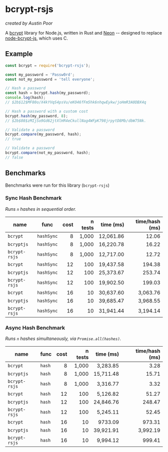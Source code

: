 # bcrypt-rsjs

_created by Austin Poor_

A [bcrypt](https://en.wikipedia.org/wiki/Bcrypt) library for Node.js, written in Rust and [Neon](https://neon-bindings.com/) -- designed to replace [node-bcrypt-js](https://www.npmjs.com/package/bcrypt), which uses C.

## Example

```js
const bcrypt = require('bcrypt-rsjs');

const my_password = 'Passw0rd';
const not_my_password = 'tell everyone';

// Hash a password
const hash = bcrypt.hash(my_password);
console.log(hash);
// $2b$12$MF80o/X4kYVqS4psVu/eKO46fFm5hk6nhqwEykw/joHmR3A0DBX4q

// Hash a password with a custom cost
bcrypt.hash(my_password, 8);
// $2b$08$zMIjSo9Gd62jtXlHR4eCkullNag4WFpK798jrpytD8Mb/dbW75Nk.

// Validate a password
bcrypt.compare(my_password, hash);
// true

// Validate a password
bcrypt.compare(not_my_password, hash);
// false
```

## Benchmarks

Benchmarks were run for this library (`bcrypt-rsjs`)

### Sync Hash Benchmark

*Runs `n` hashes in sequential order.*

| name | func | cost | n tests | time (ms) | time/hash (ms) |
| ---- | ----- | ----:| -------:| ---------:| --------------:|
| `bcrypt` | `hashSync` | 8 | 1,000 | 12,061.86 | 12.06 |
| `bcryptjs` | `hashSync` | 8 | 1,000 | 16,220.78 | 16.22 |
| `bcrypt-rsjs` | `hashSync` | 8 | 1,000 | 12,717.00 | 12.72 |
| `bcrypt` | `hashSync` | 12 | 100 | 19,437.58 | 194.38 |
| `bcryptjs` | `hashSync` | 12 | 100 | 25,373.67 | 253.74 |
| `bcrypt-rsjs` | `hashSync` | 12 | 100 | 19,902.50 | 199.03 |
| `bcrypt` | `hashSync` | 16 | 10 | 30,637.60 | 3,063.76 |
| `bcryptjs` | `hashSync` | 16 | 10 | 39,685.47 | 3,968.55 |
| `bcrypt-rsjs` | `hashSync` | 16 | 10 | 31,941.44 | 3,194.14 |


### Async Hash Benchmark

*Runs `n` hashes simultaneously, via `Promise.all(hashes)`.*

| name | func | cost | n tests | time (ms) | time/hash (ms) |
| ---- | ----- | ----:| -------:| ---------:| --------------:|
| `bcrypt` | `hash` | 8 | 1,000 | 3,283.85 | 3.28 |
| `bcryptjs` | `hash` | 8 | 1,000 | 15,711.48 | 15.71 |
| `bcrypt-rsjs` | `hash` | 8 | 1,000 | 3,316.77 | 3.32 |
| `bcrypt` | `hash` | 12 | 100 | 5,126.82 | 51.27 |
| `bcryptjs` | `hash` | 12 | 100 | 24,846.76 | 248.47 |
| `bcrypt-rsjs` | `hash` | 12 | 100 | 5,245.11 | 52.45 |
| `bcrypt` | `hash` | 16 | 10 | 9733.09 | 973.31 |
| `bcryptjs` | `hash` | 16 | 10 | 39,921.91 | 3,992.19 |
| `bcrypt-rsjs` | `hash` | 16 | 10 | 9,994.12 | 999.41 |

